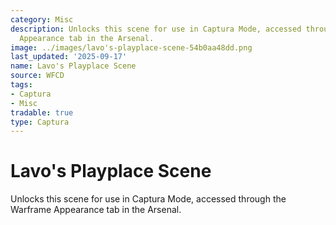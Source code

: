 ```yaml
---
category: Misc
description: Unlocks this scene for use in Captura Mode, accessed through the Warframe
  Appearance tab in the Arsenal.
image: ../images/lavo's-playplace-scene-54b0aa48dd.png
last_updated: '2025-09-17'
name: Lavo's Playplace Scene
source: WFCD
tags:
- Captura
- Misc
tradable: true
type: Captura
---
```


# Lavo's Playplace Scene

Unlocks this scene for use in Captura Mode, accessed through the Warframe Appearance tab in the Arsenal.

